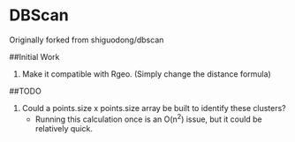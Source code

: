 DBScan
=====================
Originally forked from shiguodong/dbscan

##Initial Work
1. Make it compatible with Rgeo.  (Simply change the distance formula)



##TODO

1. Could a points.size x points.size array be built to identify these clusters?
	- Running this calculation once is an O(n<sup>2</sup>) issue, but it could be relatively quick.